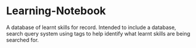 # Learning-Notebook
A database of learnt skills for record. Intended to include a database, search query system using tags to help identify what learnt skills are being searched for. 
